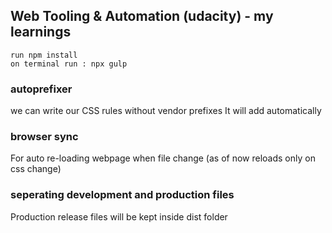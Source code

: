 ## Web Tooling & Automation (udacity) - my learnings 
```
run npm install
on terminal run : npx gulp
```

###  autoprefixer
we can write our CSS rules without vendor prefixes
It will add automatically

###  browser sync

For auto re-loading webpage when file change (as of now reloads only on css change)


### seperating development and production files

Production release files will be kept inside dist folder

